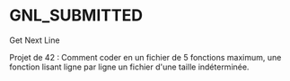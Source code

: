 # GNL_SUBMITTED
Get Next Line

Projet de 42 : Comment coder en un fichier de 5 fonctions maximum, une fonction lisant ligne par ligne un fichier d'une taille
indéterminée.
